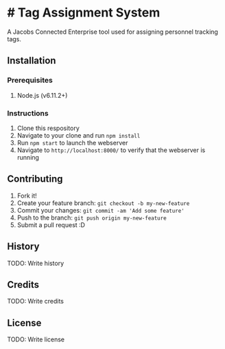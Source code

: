 # # Tag Assignment System

A Jacobs Connected Enterprise tool used for assigning personnel tracking tags.

## Installation

### Prerequisites

1. Node.js (v6.11.2+)

### Instructions

1. Clone this respository
2. Navigate to your clone and run `npm install`
3. Run `npm start` to launch the webserver
4. Navigate to `http://localhost:8000/` to verify that the webserver is running

## Contributing

1. Fork it!
2. Create your feature branch: `git checkout -b my-new-feature`
3. Commit your changes: `git commit -am 'Add some feature'`
4. Push to the branch: `git push origin my-new-feature`
5. Submit a pull request :D

## History

TODO: Write history

## Credits

TODO: Write credits

## License

TODO: Write license

